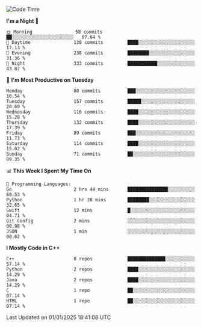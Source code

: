 <!--START_SECTION:waka-->
![Code Time](http://img.shields.io/badge/Code%20Time-212%20hrs%2049%20mins-blue)

**I'm a Night 🦉** 

```text
🌞 Morning                58 commits          ██░░░░░░░░░░░░░░░░░░░░░░░   07.64 % 
🌆 Daytime                130 commits         ████░░░░░░░░░░░░░░░░░░░░░   17.13 % 
🌃 Evening                238 commits         ████████░░░░░░░░░░░░░░░░░   31.36 % 
🌙 Night                  333 commits         ███████████░░░░░░░░░░░░░░   43.87 % 
```
📅 **I'm Most Productive on Tuesday** 

```text
Monday                   80 commits          ███░░░░░░░░░░░░░░░░░░░░░░   10.54 % 
Tuesday                  157 commits         █████░░░░░░░░░░░░░░░░░░░░   20.69 % 
Wednesday                116 commits         ████░░░░░░░░░░░░░░░░░░░░░   15.28 % 
Thursday                 132 commits         ████░░░░░░░░░░░░░░░░░░░░░   17.39 % 
Friday                   89 commits          ███░░░░░░░░░░░░░░░░░░░░░░   11.73 % 
Saturday                 114 commits         ████░░░░░░░░░░░░░░░░░░░░░   15.02 % 
Sunday                   71 commits          ██░░░░░░░░░░░░░░░░░░░░░░░   09.35 % 
```


📊 **This Week I Spent My Time On** 

```text
💬 Programming Languages: 
Go                       2 hrs 44 mins       ███████████████░░░░░░░░░░   60.53 % 
Python                   1 hr 28 mins        ████████░░░░░░░░░░░░░░░░░   32.65 % 
Swift                    12 mins             █░░░░░░░░░░░░░░░░░░░░░░░░   04.71 % 
Git Config               2 mins              ░░░░░░░░░░░░░░░░░░░░░░░░░   00.98 % 
JSON                     1 min               ░░░░░░░░░░░░░░░░░░░░░░░░░   00.62 % 
```

**I Mostly Code in C++** 

```text
C++                      8 repos             ██████████████░░░░░░░░░░░   57.14 % 
Python                   2 repos             ████░░░░░░░░░░░░░░░░░░░░░   14.29 % 
Java                     2 repos             ████░░░░░░░░░░░░░░░░░░░░░   14.29 % 
C                        1 repo              ██░░░░░░░░░░░░░░░░░░░░░░░   07.14 % 
HTML                     1 repo              ██░░░░░░░░░░░░░░░░░░░░░░░   07.14 % 
```




 Last Updated on 01/01/2025 18:41:08 UTC
<!--END_SECTION:waka-->
